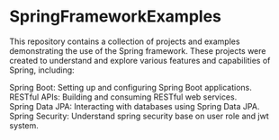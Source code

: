 			
# SpringFrameworkExamples

This repository contains a collection of projects and examples demonstrating the use of the Spring framework. These projects were created to understand and explore various features and capabilities of Spring, including:

Spring Boot: Setting up and configuring Spring Boot applications.<br>
RESTful APIs: Building and consuming RESTful web services.<br>
Spring Data JPA: Interacting with databases using Spring Data JPA.<br>
Spring Security: Understand spring security base on user role and jwt system.<br>
